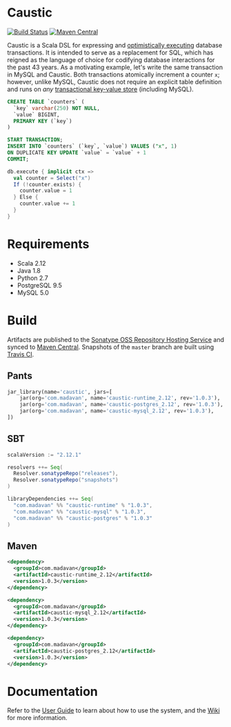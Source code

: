 # Caustic
[![Build Status](https://travis-ci.org/ashwin153/caustic.svg?branch=master)](https://travis-ci.org/ashwin153/caustic)
[![Maven Central](https://img.shields.io/maven-central/v/com.madavan/caustic-runtime_2.12.svg)]()

Caustic is a Scala DSL for expressing and [optimistically executing][1] database transactions. It is intended to serve as a replacement for SQL, which has reigned as the language of choice for codifying database interactions for the past 43 years. As a motivating example, let's write the same transaction in MySQL and Caustic. Both transactions atomically increment a counter ```x```; however, unlike MySQL, Caustic does not require an explicit table definition and runs on *any* [transactional key-value store][2] (including MySQL).

```sql
CREATE TABLE `counters` (
  `key` varchar(250) NOT NULL,
  `value` BIGINT,
  PRIMARY KEY (`key`)
)

START TRANSACTION;
INSERT INTO `counters` (`key`, `value`) VALUES ("x", 1) 
ON DUPLICATE KEY UPDATE `value` = `value` + 1
COMMIT;
```

```scala
db.execute { implicit ctx =>
  val counter = Select("x")
  If (!counter.exists) {
    counter.value = 1
  } Else {
    counter.value += 1
  }
}
```

# Requirements
- Scala 2.12
- Java 1.8
- Python 2.7
- PostgreSQL 9.5
- MySQL 5.0

# Build
Artifacts are published to the [Sonatype OSS Repository Hosting Service][3] and synced to [Maven Central][4]. Snapshots of the ```master``` branch are built using [Travis CI][5].

## Pants
```python
jar_library(name='caustic', jars=[
    jar(org='com.madavan', name='caustic-runtime_2.12', rev='1.0.3'),
    jar(org='com.madavan', name='caustic-postgres_2.12', rev='1.0.3'),
    jar(org='com.madavan', name='caustic-mysql_2.12', rev='1.0.3'),
])
```

## SBT
```scala
scalaVersion := "2.12.1"

resolvers ++= Seq(
  Resolver.sonatypeRepo("releases"),
  Resolver.sonatypeRepo("snapshots")
)

libraryDependencies ++= Seq(
  "com.madavan" %% "caustic-runtime" % "1.0.3",
  "com.madavan" %% "caustic-mysql" % "1.0.3",
  "com.madavan" %% "caustic-postgres" % "1.0.3"
)
```

## Maven
```xml
<dependency>
  <groupId>com.madavan</groupId>
  <artifactId>caustic-runtime_2.12</artifactId>
  <version>1.0.3</version>
</dependency>

<dependency>
  <groupId>com.madavan</groupId>
  <artifactId>caustic-mysql_2.12</artifactId>
  <version>1.0.3</version>
</dependency>

<dependency>
  <groupId>com.madavan</groupId>
  <artifactId>caustic-postgres_2.12</artifactId>
  <version>1.0.3</version>
</dependency>
```

# Documentation
Refer to the [User Guide][6] to learn about how to use the system, and the [Wiki][7] for more information.

[1]: https://en.wikipedia.org/wiki/Optimistic_concurrency_control
[2]: https://en.wikipedia.org/wiki/Key-value_database
[3]: https://oss.sonatype.org/index.html#nexus-search;quick~com.madavan
[4]: https://search.maven.org/#search%7Cga%7C1%7Cg%3A%22com.madavan%22
[5]: https://travis-ci.org/ashwin153/caustic
[6]: https://github.com/ashwin153/caustic/wiki/User-Guide
[7]: https://github.com/ashwin153/caustic/wiki/Home
